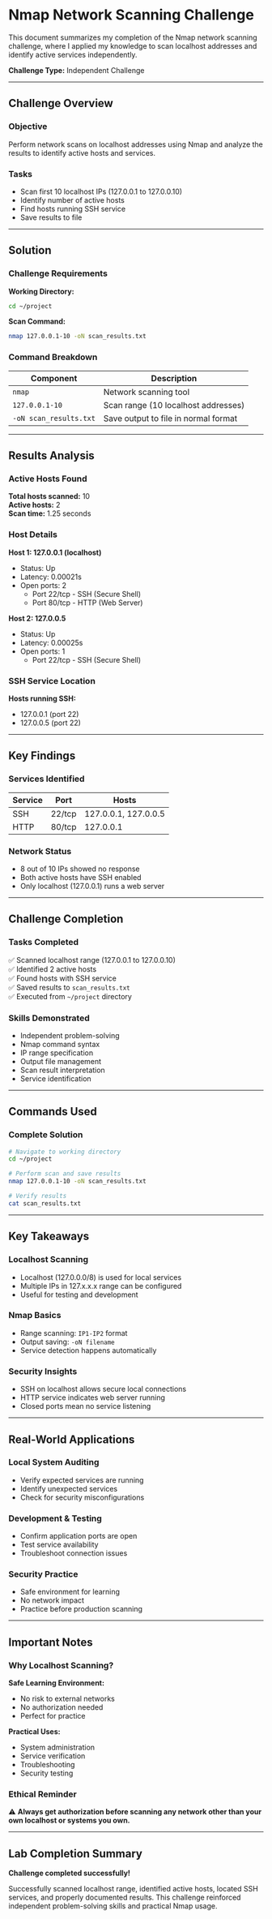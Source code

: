 # Nmap Network Scanning Challenge

This document summarizes my completion of the Nmap network scanning challenge, where I applied my knowledge to scan localhost addresses and identify active services independently.

**Challenge Type:** Independent Challenge

---

## Challenge Overview

### Objective
Perform network scans on localhost addresses using Nmap and analyze the results to identify active hosts and services.

### Tasks
- Scan first 10 localhost IPs (127.0.0.1 to 127.0.0.10)
- Identify number of active hosts
- Find hosts running SSH service
- Save results to file

---

## Solution

### Challenge Requirements

**Working Directory:**
```bash
cd ~/project
```

**Scan Command:**
```bash
nmap 127.0.0.1-10 -oN scan_results.txt
```

### Command Breakdown

| Component | Description |
|-----------|-------------|
| `nmap` | Network scanning tool |
| `127.0.0.1-10` | Scan range (10 localhost addresses) |
| `-oN scan_results.txt` | Save output to file in normal format |

---

## Results Analysis

### Active Hosts Found

**Total hosts scanned:** 10  
**Active hosts:** 2  
**Scan time:** 1.25 seconds

### Host Details

**Host 1: 127.0.0.1 (localhost)**
- Status: Up
- Latency: 0.00021s
- Open ports: 2
  - Port 22/tcp - SSH (Secure Shell)
  - Port 80/tcp - HTTP (Web Server)

**Host 2: 127.0.0.5**
- Status: Up
- Latency: 0.00025s
- Open ports: 1
  - Port 22/tcp - SSH (Secure Shell)

### SSH Service Location

**Hosts running SSH:**
- 127.0.0.1 (port 22)
- 127.0.0.5 (port 22)

---

## Key Findings

### Services Identified

| Service | Port | Hosts |
|---------|------|-------|
| SSH | 22/tcp | 127.0.0.1, 127.0.0.5 |
| HTTP | 80/tcp | 127.0.0.1 |

### Network Status

- 8 out of 10 IPs showed no response
- Both active hosts have SSH enabled
- Only localhost (127.0.0.1) runs a web server

---

## Challenge Completion

### Tasks Completed

✅ Scanned localhost range (127.0.0.1 to 127.0.0.10)  
✅ Identified 2 active hosts  
✅ Found hosts with SSH service  
✅ Saved results to `scan_results.txt`  
✅ Executed from `~/project` directory  

### Skills Demonstrated

- Independent problem-solving
- Nmap command syntax
- IP range specification
- Output file management
- Scan result interpretation
- Service identification

---

## Commands Used

### Complete Solution

```bash
# Navigate to working directory
cd ~/project

# Perform scan and save results
nmap 127.0.0.1-10 -oN scan_results.txt

# Verify results
cat scan_results.txt
```

---

## Key Takeaways

### Localhost Scanning
- Localhost (127.0.0.0/8) is used for local services
- Multiple IPs in 127.x.x.x range can be configured
- Useful for testing and development

### Nmap Basics
- Range scanning: `IP1-IP2` format
- Output saving: `-oN filename`
- Service detection happens automatically

### Security Insights
- SSH on localhost allows secure local connections
- HTTP service indicates web server running
- Closed ports mean no service listening

---

## Real-World Applications

### Local System Auditing
- Verify expected services are running
- Identify unexpected services
- Check for security misconfigurations

### Development & Testing
- Confirm application ports are open
- Test service availability
- Troubleshoot connection issues

### Security Practice
- Safe environment for learning
- No network impact
- Practice before production scanning

---

## Important Notes

### Why Localhost Scanning?

**Safe Learning Environment:**
- No risk to external networks
- No authorization needed
- Perfect for practice

**Practical Uses:**
- System administration
- Service verification
- Troubleshooting
- Security testing

### Ethical Reminder

⚠️ **Always get authorization before scanning any network other than your own localhost or systems you own.**

---

## Lab Completion Summary

**Challenge completed successfully!**

Successfully scanned localhost range, identified active hosts, located SSH services, and properly documented results. This challenge reinforced independent problem-solving skills and practical Nmap usage.
